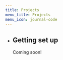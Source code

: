 ```yaml
---
title: Projects
menu_title: Projects
menu_icon: journal-code
---
```


<ul class="grid">
<li class="resource-block" markdown="1">

## Getting set up

Coming soon!
